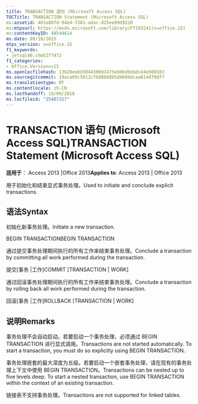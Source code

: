 ```yaml
---
title: TRANSACTION 语句 (Microsoft Access SQL)
TOCTitle: TRANSACTION Statement (Microsoft Access SQL)
ms:assetid: 481e807d-94e4-f201-adac-d25ee89d9220
ms:mtpsurl: https://msdn.microsoft.com/library/Ff193241(v=office.15)
ms:contentKeyID: 48544614
ms.date: 09/18/2015
mtps_version: v=office.15
f1_keywords:
- jetsql40.chm5277472
f1_categories:
- Office.Version=v15
ms.openlocfilehash: 13628ee6d384430691475eb06dbbbdce4e980103
ms.sourcegitcommit: 19aca09c5812cfb98b68b5d4604dcaa814479df7
ms.translationtype: MT
ms.contentlocale: zh-CN
ms.lasthandoff: 10/09/2018
ms.locfileid: "25467317"
---
```

# <a name="transaction-statement-microsoft-access-sql"></a><span data-ttu-id="37e38-102">TRANSACTION 语句 (Microsoft Access SQL)</span><span class="sxs-lookup"><span data-stu-id="37e38-102">TRANSACTION Statement (Microsoft Access SQL)</span></span>


<span data-ttu-id="37e38-103">**适用于**： Access 2013 |Office 2013</span><span class="sxs-lookup"><span data-stu-id="37e38-103">**Applies to**: Access 2013 | Office 2013</span></span>

<span data-ttu-id="37e38-104">用于初始化和结束显式事务处理。</span><span class="sxs-lookup"><span data-stu-id="37e38-104">Used to initiate and conclude explicit transactions.</span></span>

## <a name="syntax"></a><span data-ttu-id="37e38-105">语法</span><span class="sxs-lookup"><span data-stu-id="37e38-105">Syntax</span></span>

<span data-ttu-id="37e38-106">初始化新事务处理。</span><span class="sxs-lookup"><span data-stu-id="37e38-106">Initiate a new transaction.</span></span>

<span data-ttu-id="37e38-107">BEGIN TRANSACTION</span><span class="sxs-lookup"><span data-stu-id="37e38-107">BEGIN TRANSACTION</span></span>

<span data-ttu-id="37e38-108">通过提交事务处理期间执行的所有工作来结束事务处理。</span><span class="sxs-lookup"><span data-stu-id="37e38-108">Conclude a transaction by committing all work performed during the transaction.</span></span>

<span data-ttu-id="37e38-109">提交\[事务 |工作\]</span><span class="sxs-lookup"><span data-stu-id="37e38-109">COMMIT \[TRANSACTION | WORK\]</span></span>

<span data-ttu-id="37e38-110">通过回滚事务处理期间执行的所有工作来结束事务处理。</span><span class="sxs-lookup"><span data-stu-id="37e38-110">Conclude a transaction by rolling back all work performed during the transaction.</span></span>

<span data-ttu-id="37e38-111">回滚\[事务 |工作\]</span><span class="sxs-lookup"><span data-stu-id="37e38-111">ROLLBACK \[TRANSACTION | WORK\]</span></span>

## <a name="remarks"></a><span data-ttu-id="37e38-112">说明</span><span class="sxs-lookup"><span data-stu-id="37e38-112">Remarks</span></span>

<span data-ttu-id="37e38-p101">事务处理不会自动启动。若要启动一个事务处理，必须通过 BEGIN TRANSACTION 进行显式调用。</span><span class="sxs-lookup"><span data-stu-id="37e38-p101">Transactions are not started automatically. To start a transaction, you must do so explicitly using BEGIN TRANSACTION.</span></span>

<span data-ttu-id="37e38-p102">事务处理嵌套的最大深度为五级。若要启动一个嵌套事务处理，请在现有的事务处理上下文中使用 BEGIN TRANSACTION。</span><span class="sxs-lookup"><span data-stu-id="37e38-p102">Transactions can be nested up to five levels deep. To start a nested transaction, use BEGIN TRANSACTION within the context of an existing transaction.</span></span>

<span data-ttu-id="37e38-117">链接表不支持事务处理。</span><span class="sxs-lookup"><span data-stu-id="37e38-117">Transactions are not supported for linked tables.</span></span>

